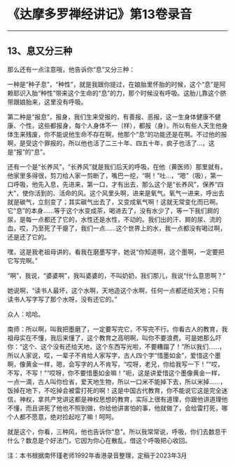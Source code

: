 # 《达摩多罗禅经讲记》第13卷录音

------

## 13、息又分三种

那么还有一点注意哦，他告诉你“息”又分三种：

一种是“种子息”，“种性”，就是我跟你提过，在娘胎里怀胎的时候，这个“息”是阿赖耶识入胎“种性”带来这个生命的“息”的力，那个时候没有呼吸。这胎儿靠这个脐带跟娘胎来，这里没有呼吸。

第二种是“报息”，报身，我们生来受报的，有善报、恶报，这一生身体健康不健康、个性，这些都报身，每个人身体不一（样），都报（身）。所以有些人天生他身体生来残废，你不能说他生命不存在啊，他那个“息”的功能还是在啊。不过他的报啊，是受这个罪报的，所以他也活了二三十年、四五十年，疯子也活了…，这是“报”的“息”。

还有一个是“长养风”，“长养风”就是我们后天的呼吸，在他（黄医师）那里就有，他家里多得很，剪刀给人家一剪断了，嘴巴一挖，“啊！”吐…，“嗯”（吸），第一口呼吸，他先入息，先进来，第一口，才有出去，那么这个是“长养风”，保养“四大”，使你活到的、活命的风。这个风里头啊，进来是氧气。氧气一进来，呼出去就是碳气，立刻变了；其实碳气出去了，又变成氧气啊！这就无常变化而已啊。它“息”的本身……等于这个水变成茶，喝进去了，没有水少了，等一下我们屙的尿，是每一点都还了它的，水性还是水性，不动的。我们出的汗、屙的尿、流的血，哎，乃至死了干瘪了，我们一点……这个世界上的水，我一点都没有喝过啊，还是还了它的。

嘿，这是我老祖母讲的，看我在磨墨写字，她说“你知道啊，这个墨啊，一定要把它写完啊。”

“啊”，我说，“婆婆啊”，我叫婆婆的，不叫奶奶，我们那儿，我说“什么意思啊？”

她说啊，“读书人最坏，这个水啊，天地造这个水啊，任何一点都还给天地；只有读书人写字写了那个水呀，没有还它的。”

众人：哈哈。

南师：所以啊，叫我把墨磨了，一定要写完它，不写完不行。你看古人的教育，我祖母实在不懂，我后来懂了，这个教育之高明啊，叫你不要浪费。可是她那么吓你：“这个、这个没有还给天地，这个东西写光啦，不要糟蹋了！”所以我们……，所以人家说，哎，一辈子不肯给人家写字，古人四个字“惜墨如金”，爱惜这个墨啊，像黄金一样，嗯，会写字的人不肯写，“哎呀，老兄，你给我写一下！”“哎，不写，不写！”“哎呀，你不要惜墨如金嘛！”呃，这是讲爱惜这个墨像黄金一样，一点一滴，古人叫你俭省，爱天地生物，所以一口米不能掉下去，所以米掉……，饭掉在地下，不吃掉会被雷打死的啊！这是中国古代教育，你不能说它这是完全迷信，神权，拿共产党讲这都是神权思想的教育，实际上很有道理，你跟他讲道理他不懂，而且讲死了他也不照到做，你给他讲害怕的事，他就做了，会给雷打死，哪个人都不愿意，绝对捡起吃了嘛！呵呵。

就是这个，你看，三种风，他也告诉你“息”。所以我常常说，呼吸，你们去数息干什么？数息是个好法门，它因为你心在散乱，借这个呼吸把心收回。

注：本书根据南怀瑾老师1992年香港录音整理，定稿于2023年3月

